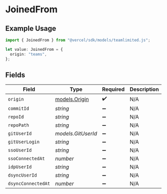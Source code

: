 # JoinedFrom

## Example Usage

```typescript
import { JoinedFrom } from "@vercel/sdk/models/teamlimited.js";

let value: JoinedFrom = {
  origin: "teams",
};
```

## Fields

| Field                                | Type                                 | Required                             | Description                          |
| ------------------------------------ | ------------------------------------ | ------------------------------------ | ------------------------------------ |
| `origin`                             | [models.Origin](../models/origin.md) | :heavy_check_mark:                   | N/A                                  |
| `commitId`                           | *string*                             | :heavy_minus_sign:                   | N/A                                  |
| `repoId`                             | *string*                             | :heavy_minus_sign:                   | N/A                                  |
| `repoPath`                           | *string*                             | :heavy_minus_sign:                   | N/A                                  |
| `gitUserId`                          | *models.GitUserId*                   | :heavy_minus_sign:                   | N/A                                  |
| `gitUserLogin`                       | *string*                             | :heavy_minus_sign:                   | N/A                                  |
| `ssoUserId`                          | *string*                             | :heavy_minus_sign:                   | N/A                                  |
| `ssoConnectedAt`                     | *number*                             | :heavy_minus_sign:                   | N/A                                  |
| `idpUserId`                          | *string*                             | :heavy_minus_sign:                   | N/A                                  |
| `dsyncUserId`                        | *string*                             | :heavy_minus_sign:                   | N/A                                  |
| `dsyncConnectedAt`                   | *number*                             | :heavy_minus_sign:                   | N/A                                  |